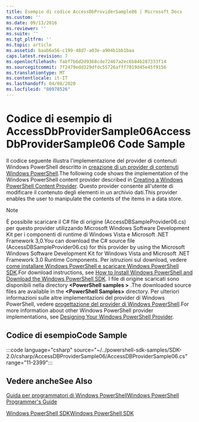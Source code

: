```yaml
---
title: Esempio di codice AccessDbProviderSample06 | Microsoft Docs
ms.custom: ''
ms.date: 09/13/2016
ms.reviewer: ''
ms.suite: ''
ms.tgt_pltfrm: ''
ms.topic: article
ms.assetid: baab6a56-c199-48d7-a03e-a904b1bb1baa
caps.latest.revision: 7
ms.openlocfilehash: fabf7b6d2d9368cde72467a2ec6b84b287333f14
ms.sourcegitcommit: 7f2479edd329dfdc55726afff7019d45e45f9156
ms.translationtype: MT
ms.contentlocale: it-IT
ms.lasthandoff: 04/08/2020
ms.locfileid: "80978526"
---
```

# <a name="accessdbprovidersample06-code-sample"></a><span data-ttu-id="676ba-102">Codice di esempio di AccessDbProviderSample06</span><span class="sxs-lookup"><span data-stu-id="676ba-102">AccessDbProviderSample06 Code Sample</span></span>

<span data-ttu-id="676ba-103">Il codice seguente illustra l'implementazione del provider di contenuti Windows PowerShell descritto in [creazione di un provider di contenuti Windows PowerShell](./creating-a-windows-powershell-content-provider.md).</span><span class="sxs-lookup"><span data-stu-id="676ba-103">The following code shows the implementation of the Windows PowerShell content provider described in [Creating a Windows PowerShell Content Provider](./creating-a-windows-powershell-content-provider.md).</span></span>
<span data-ttu-id="676ba-104">Questo provider consente all'utente di modificare il contenuto degli elementi in un archivio dati.</span><span class="sxs-lookup"><span data-stu-id="676ba-104">This provider enables the user to manipulate the contents of the items in a data store.</span></span>

> [!NOTE]
> <span data-ttu-id="676ba-105">È possibile scaricare il C# file di origine (AccessDBSampleProvider06.cs) per questo provider utilizzando Microsoft Windows Software Development Kit per i componenti di runtime di Windows Vista e Microsoft .NET Framework 3,0.</span><span class="sxs-lookup"><span data-stu-id="676ba-105">You can download the C# source file (AccessDBSampleProvider06.cs) for this provider by using the Microsoft Windows Software Development Kit for Windows Vista and Microsoft .NET Framework 3.0 Runtime Components.</span></span> <span data-ttu-id="676ba-106">Per istruzioni sul download, vedere [come installare Windows PowerShell e scaricare Windows PowerShell SDK](/powershell/scripting/developer/installing-the-windows-powershell-sdk).</span><span class="sxs-lookup"><span data-stu-id="676ba-106">For download instructions, see [How to Install Windows PowerShell and Download the Windows PowerShell SDK](/powershell/scripting/developer/installing-the-windows-powershell-sdk).</span></span>
> <span data-ttu-id="676ba-107">I file di origine scaricati sono disponibili nella directory **\<PowerShell samples >** .</span><span class="sxs-lookup"><span data-stu-id="676ba-107">The downloaded source files are available in the **\<PowerShell Samples>** directory.</span></span> <span data-ttu-id="676ba-108">Per ulteriori informazioni sulle altre implementazioni del provider di Windows PowerShell, vedere [progettazione del provider di Windows PowerShell](./designing-your-windows-powershell-provider.md).</span><span class="sxs-lookup"><span data-stu-id="676ba-108">For more information about other Windows PowerShell provider implementations, see [Designing Your Windows PowerShell Provider](./designing-your-windows-powershell-provider.md).</span></span>

## <a name="code-sample"></a><span data-ttu-id="676ba-109">Codice di esempio</span><span class="sxs-lookup"><span data-stu-id="676ba-109">Code Sample</span></span>

:::code language="csharp" source="~/../powershell-sdk-samples/SDK-2.0/csharp/AccessDBProviderSample06/AccessDBProviderSample06.cs" range="11-2399":::

## <a name="see-also"></a><span data-ttu-id="676ba-110">Vedere anche</span><span class="sxs-lookup"><span data-stu-id="676ba-110">See Also</span></span>

[<span data-ttu-id="676ba-111">Guida per programmatori di Windows PowerShell</span><span class="sxs-lookup"><span data-stu-id="676ba-111">Windows PowerShell Programmer's Guide</span></span>](./windows-powershell-programmer-s-guide.md)

[<span data-ttu-id="676ba-112">Windows PowerShell SDK</span><span class="sxs-lookup"><span data-stu-id="676ba-112">Windows PowerShell SDK</span></span>](../windows-powershell-reference.md)
